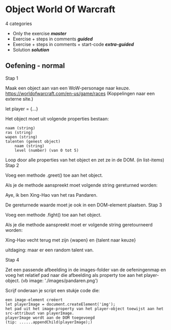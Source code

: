 # Object World Of Warcraft

4 categories

- Only the exercise ***master***
- Exercise + steps in comments ***guided***
- Exercise + steps in comments + start-code ***extra-guided***
- Solution ***solution***


Oefening - normal
-------

Stap 1

Maak een object aan van een WoW-personage naar keuze.
https://worldofwarcraft.com/en-us/game/races (Koppelingen naar een externe site.)

let player = {...}

Het object moet uit volgende properties bestaan:

    naam (string)
    ras (string)
    wapen (string)
    talenten (genest object)
        naam (string)
        level (number) (van 0 tot 5)

Loop door alle properties van het object en zet ze in de DOM.
(in list-items)
Stap 2

Voeg een methode .greet() toe aan het object.

Als je de methode aanspreekt moet volgende string gereturned worden:

Aye, ik ben Xing-Hao van het ras Pandaren.

De gereturnede waarde moet je ook in een DOM-element plaatsen.
Stap 3

Voeg een methode .fight() toe aan het object.

Als je die methode aanspreekt moet er volgende string geretourneerd worden:

Xing-Hao vecht terug met zijn {wapen} en {talent naar keuze}

uitdaging: maar er een random talent van.

Stap 4

Zet een passende afbeelding in de images-folder van de oefeningenmap en voeg het relatief pad naar die afbeelding als property toe aan het player-object.
(vb image: './images/pandaren.png')

Scrijf onderaan je script een stukje code die:

    een image-element creëert
    let playerImage = document.createElement('img');
    het pad uit het image-property van het player-object toewijst aan het src-attribuut van playerImage.
    playerImage wordt aan de DOM toegevoegd
    (tip: ......appendChild(playerImage);)

